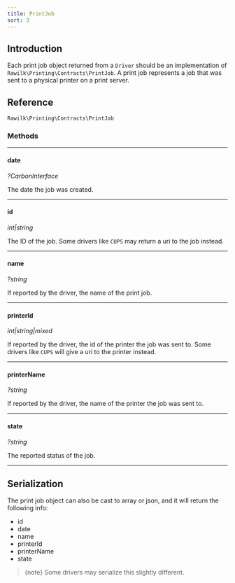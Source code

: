 ```yaml
---
title: PrintJob
sort: 3
---
```


## Introduction

Each print job object returned from a `Driver` should be an implementation of `Rawilk\Printing\Contracts\PrintJob`. A print job represents a job that was sent to a physical printer on a print server.

## Reference

`Rawilk\Printing\Contracts\PrintJob`

### Methods

<hr>

#### date

_?CarbonInterface_

The date the job was created.

<hr>

#### id

_int|string_

The ID of the job. Some drivers like `CUPS` may return a uri to the job instead.

<hr>

#### name

_?string_

If reported by the driver, the name of the print job.

<hr>

#### printerId

_int|string|mixed_

If reported by the driver, the id of the printer the job was sent to. Some drivers like `CUPS` will give a uri to the printer instead.

<hr>

#### printerName

_?string_

If reported by the driver, the name of the printer the job was sent to.

<hr>

#### state

_?string_

The reported status of the job.

<hr>

## Serialization

The print job object can also be cast to array or json, and it will return the following info:

- id
- date
- name
- printerId
- printerName
- state

> {note} Some drivers may serialize this slightly different.
